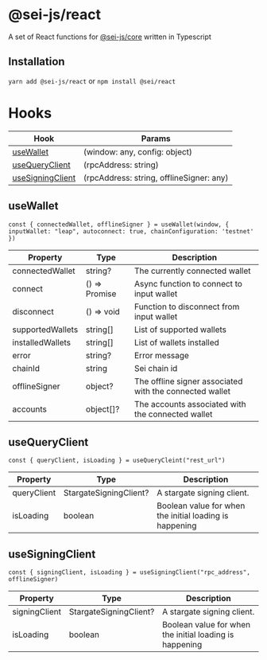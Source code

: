 # @sei-js/react
A set of React functions for [@sei-js/core](https://www.npmjs.com/package/@sei-js/core) written in Typescript

## Installation
```yarn add @sei-js/react```
or
```npm install @sei/react```


# Hooks
| Hook                                  | Params                                   |
|---------------------------------------|------------------------------------------|
| [useWallet](#usewallet)               | (window: any, config: object)            |
| [useQueryClient](#useQueryClient)     | (rpcAddress: string)                     |
| [useSigningClient](#useSigningClient) | (rpcAddress: string, offlineSigner: any) |

## useWallet

```const { connectedWallet, offlineSigner } = useWallet(window, { inputWallet: "leap", autoconnect: true, chainConfiguration: 'testnet' })```

| Property         | Type                 | Description                                              |
|------------------|----------------------|----------------------------------------------------------|
| connectedWallet  | string?              | The currently connected wallet                           |
| connect          | () => Promise<any>   | Async function to connect to input wallet                |
| disconnect       | () => void           | Function to disconnect from input wallet                 |
| supportedWallets | string[]             | List of supported wallets                                |
| installedWallets | string[]             | List of wallets installed                                |
| error            | string?              | Error message                                            |
| chainId          | string               | Sei chain id                                             |
| offlineSigner    | object?              | The offline signer associated with the connected  wallet |
| accounts         | object[]?            | The accounts associated with the connected wallet        |

## useQueryClient

```const { queryClient, isLoading } = useQueryCleint("rest_url")```

| Property    | Type                   | Description                                             |
|-------------|------------------------|---------------------------------------------------------|
| queryClient | StargateSigningClient? | A stargate signing client.                              |
| isLoading   | boolean                | Boolean value for when the initial loading is happening |

## useSigningClient

```const { signingClient, isLoading } = useSigningClient("rpc_address", offlineSigner)```

| Property         | Type                   | Description                                             |
|------------------|------------------------|---------------------------------------------------------|
| signingClient    | StargateSigningClient? | A stargate signing client.                              |
| isLoading        | boolean                | Boolean value for when the initial loading is happening |
